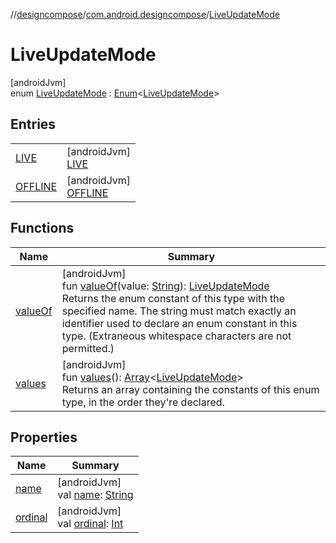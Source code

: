 //[designcompose](../../../index.md)/[com.android.designcompose](../index.md)/[LiveUpdateMode](index.md)

# LiveUpdateMode

[androidJvm]\
enum [LiveUpdateMode](index.md) : [Enum](https://kotlinlang.org/api/latest/jvm/stdlib/kotlin/-enum/index.html)&lt;[LiveUpdateMode](index.md)&gt;

## Entries

| | |
|---|---|
| [LIVE](-l-i-v-e/index.md) | [androidJvm]<br>[LIVE](-l-i-v-e/index.md) |
| [OFFLINE](-o-f-f-l-i-n-e/index.md) | [androidJvm]<br>[OFFLINE](-o-f-f-l-i-n-e/index.md) |

## Functions

| Name | Summary |
|---|---|
| [valueOf](value-of.md) | [androidJvm]<br>fun [valueOf](value-of.md)(value: [String](https://kotlinlang.org/api/latest/jvm/stdlib/kotlin/-string/index.html)): [LiveUpdateMode](index.md)<br>Returns the enum constant of this type with the specified name. The string must match exactly an identifier used to declare an enum constant in this type. (Extraneous whitespace characters are not permitted.) |
| [values](values.md) | [androidJvm]<br>fun [values](values.md)(): [Array](https://kotlinlang.org/api/latest/jvm/stdlib/kotlin/-array/index.html)&lt;[LiveUpdateMode](index.md)&gt;<br>Returns an array containing the constants of this enum type, in the order they're declared. |

## Properties

| Name | Summary |
|---|---|
| [name](-o-f-f-l-i-n-e/index.md#-372974862%2FProperties%2F-2092570116) | [androidJvm]<br>val [name](-o-f-f-l-i-n-e/index.md#-372974862%2FProperties%2F-2092570116): [String](https://kotlinlang.org/api/latest/jvm/stdlib/kotlin/-string/index.html) |
| [ordinal](-o-f-f-l-i-n-e/index.md#-739389684%2FProperties%2F-2092570116) | [androidJvm]<br>val [ordinal](-o-f-f-l-i-n-e/index.md#-739389684%2FProperties%2F-2092570116): [Int](https://kotlinlang.org/api/latest/jvm/stdlib/kotlin/-int/index.html) |
